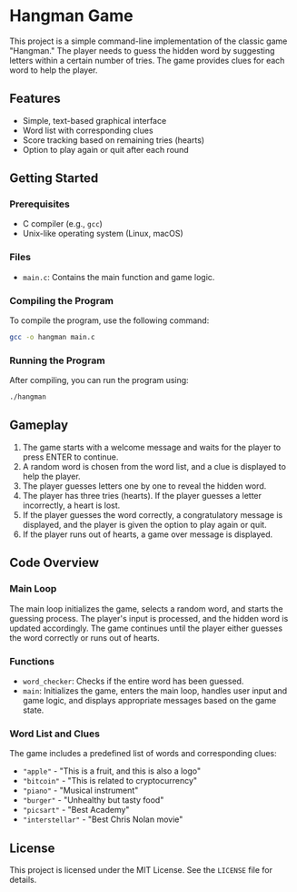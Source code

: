 # Hangman Game

This project is a simple command-line implementation of the classic game "Hangman." The player needs to guess the hidden word by suggesting letters within a certain number of tries. The game provides clues for each word to help the player.

## Features

- Simple, text-based graphical interface
- Word list with corresponding clues
- Score tracking based on remaining tries (hearts)
- Option to play again or quit after each round

## Getting Started

### Prerequisites

- C compiler (e.g., `gcc`)
- Unix-like operating system (Linux, macOS)

### Files

- `main.c`: Contains the main function and game logic.

### Compiling the Program

To compile the program, use the following command:

```bash
gcc -o hangman main.c
```

### Running the Program

After compiling, you can run the program using:

```bash
./hangman
```

## Gameplay

1. The game starts with a welcome message and waits for the player to press ENTER to continue.
2. A random word is chosen from the word list, and a clue is displayed to help the player.
3. The player guesses letters one by one to reveal the hidden word.
4. The player has three tries (hearts). If the player guesses a letter incorrectly, a heart is lost.
5. If the player guesses the word correctly, a congratulatory message is displayed, and the player is given the option to play again or quit.
6. If the player runs out of hearts, a game over message is displayed.

## Code Overview

### Main Loop

The main loop initializes the game, selects a random word, and starts the guessing process. The player's input is processed, and the hidden word is updated accordingly. The game continues until the player either guesses the word correctly or runs out of hearts.

### Functions

- `word_checker`: Checks if the entire word has been guessed.
- `main`: Initializes the game, enters the main loop, handles user input and game logic, and displays appropriate messages based on the game state.

### Word List and Clues

The game includes a predefined list of words and corresponding clues:

- `"apple"` - "This is a fruit, and this is also a logo"
- `"bitcoin"` - "This is related to cryptocurrency"
- `"piano"` - "Musical instrument"
- `"burger"` - "Unhealthy but tasty food"
- `"picsart"` - "Best Academy"
- `"interstellar"` - "Best Chris Nolan movie"

## License

This project is licensed under the MIT License. See the `LICENSE` file for details.
